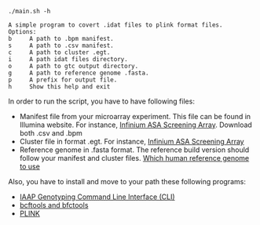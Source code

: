`./main.sh -h`
```
A simple program to covert .idat files to plink format files.
Options:
b     A path to .bpm manifest.
s     A path to .csv manifest.
c     A path to cluster .egt.
i     A path idat files directory.
o     A path to gtc output directory.
g     A path to reference genome .fasta.
p     A prefix for output file.
h     Show this help and exit
```

In order to run the script, you have to have following files:
- Manifest file from your microarray experiment. This file can be found in Illumina website. For instance, [Infinium ASA Screening Array](https://support.illumina.com/array/array_kits/infinium-asian-global-screening-array/downloads.html). Download both .csv and .bpm
- Cluster file in format .egt. For instance, [Infinium ASA Screening Array](https://support.illumina.com/array/array_kits/infinium-asian-global-screening-array/downloads.html)
- Reference genome in .fasta format. The reference build version should follow your manifest and cluster files. [Which human reference genome to use](https://lh3.github.io/2017/11/13/which-human-reference-genome-to-use)

Also, you have to install and move to your path these following programs:
- [IAAP Genotyping Command Line Interface (CLI)](https://support.illumina.com/downloads/iaap-genotyping-cli.html)
- [bcftools and bfctools](https://github.com/freeseek/gtc2vcf)
- [PLINK](https://www.cog-genomics.org/plink/2.0/)




